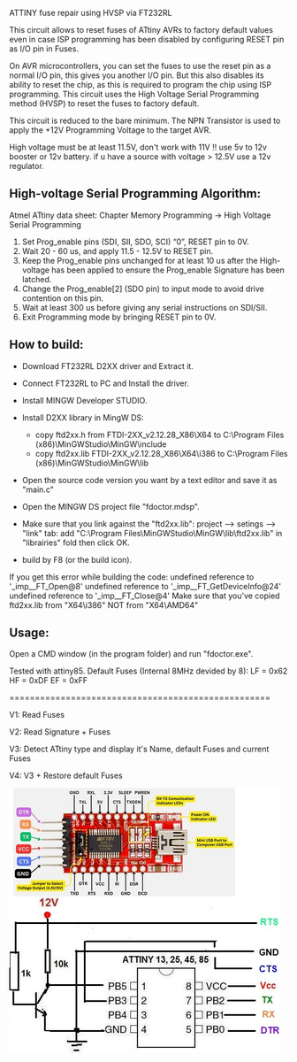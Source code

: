ATTINY fuse repair using HVSP via FT232RL

This circuit allows to reset fuses of ATtiny AVRs to factory default values even in case ISP programming has been disabled by configuring RESET pin as I/O pin in Fuses.

On AVR microcontrollers, you can set the fuses to use the reset pin as a normal I/O pin, this gives you another I/O pin. But this also disables its ability to reset the chip, as this is required to program the chip using ISP programming.
This circuit uses the High Voltage Serial Programming method (HVSP) to reset the fuses to factory default.

This circuit is reduced to the bare minimum. The NPN Transistor is used to apply the +12V Programming Voltage to the target AVR. 

High voltage must be at least 11.5V, don't work with 11V !!
use 5v to 12v booster or 12v battery. if u have a source with voltage > 12.5V use a 12v regulator.


High-voltage Serial Programming Algorithm:
-----------------------------------------
  Atmel ATtiny data sheet: Chapter Memory Programming -> High Voltage Serial Programming 
  1. Set Prog_enable pins (SDI, SII, SDO, SCI) “0”, RESET pin to 0V.
  2. Wait 20 - 60 us, and apply 11.5 - 12.5V to RESET pin.
  3. Keep the Prog_enable pins unchanged for at least 10 us after the High-voltage has been
  applied to ensure the Prog_enable Signature has been latched.
  4. Change the Prog_enable[2] (SDO pin) to input mode to avoid drive contention on this pin.
  5. Wait at least 300 us before giving any serial instructions on SDI/SII.
  6. Exit Programming mode by bringing RESET pin to 0V.

How to build:
------------
* Download FT232RL D2XX driver and Extract it.
* Connect FT232RL to PC and Install the driver.
* Install MINGW Developer STUDIO.
* Install D2XX library in MingW DS:
	- copy ftd2xx.h  from FTDI-2XX_v2.12.28_X86\X64 to C:\Program Files (x86)\MinGWStudio\MinGW\include
	- copy ftd2xx.lib FTDI-2XX_v2.12.28_X86\X64\i386 to C:\Program Files (x86)\MinGWStudio\MinGW\lib
* Open the source code version you want by a text editor and save it as "main.c"
* Open the MINGW DS project file "fdoctor.mdsp".
* Make sure that you link against the "ftd2xx.lib":
		project --> setings --> "link" tab: 
		add "C:\Program Files\MinGWStudio\MinGW\lib\ftd2xx.lib" in "librairies" fold then click OK.

* build by F8 (or the build icon).

If you get this error while building the code:
	undefined reference to '_imp__FT_Open@8'
	undefined reference to '_imp__FT_GetDeviceInfo@24'
	undefined reference to '_imp__FT_Close@4'
Make sure that you've copied ftd2xx.lib from "X64\i386" NOT from "X64\AMD64"


Usage:
----
Open a CMD window (in the program folder) and run "fdoctor.exe".

Tested with attiny85.
Default Fuses (Internal 8MHz devided by 8):
LF = 0x62
HF = 0xDF
EF = 0xFF

===================================================

V1:
	Read Fuses

V2:
	Read Signature + Fuses

V3:
	Detect ATtiny type and display it's Name, default Fuses and current Fuses

V4:
	V3 + Restore default Fuses


![screenshot](circuit.JPG)
